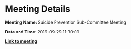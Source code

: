 # Meeting Details

**Meeting Name:** Suicide Prevention Sub-Committee Meeting

**Date and Time:** 2016-09-29 11:30:00

**<a href="https://www.limerick.ie/council/whats-on/suicide-prevention-sub-committee-meeting" target="_blank">Link to meeting</a>**
